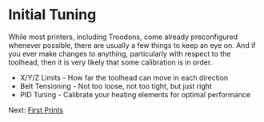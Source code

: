 # Initial Tuning
While most printers, including Troodons, come already preconfigured whenever possible, there are usually a few things to keep an eye on. And if you ever make changes to anything, particularly with respect to the toolhead, then it is very likely that some calibration is in order.

- X/Y/Z Limits - How far the toolhead can move in each direction
- Belt Tensioning - Not too loose, not too tight, but just right
- PID Tuning - Calibrate your heating elements for optimal performance

Next: [First Prints](https://github.com/500Foods/WelcomeToTroodon/blob/main/docs/level_1/first_prints.md)
